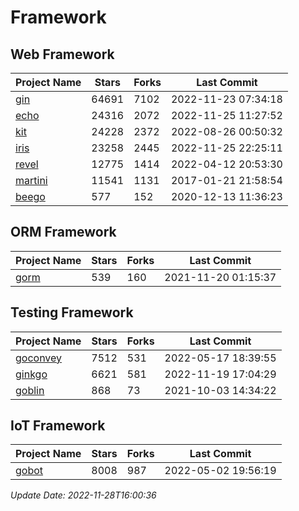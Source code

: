 # Framework

## Web Framework
| Project Name | Stars | Forks | Last Commit |
| ------------ | ----- | ----- | ----------- |
| [gin](https://github.com/gin-gonic/gin) | 64691 | 7102 | 2022-11-23 07:34:18 |
| [echo](https://github.com/labstack/echo) | 24316 | 2072 | 2022-11-25 11:27:52 |
| [kit](https://github.com/go-kit/kit) | 24228 | 2372 | 2022-08-26 00:50:32 |
| [iris](https://github.com/kataras/iris) | 23258 | 2445 | 2022-11-25 22:25:11 |
| [revel](https://github.com/revel/revel) | 12775 | 1414 | 2022-04-12 20:53:30 |
| [martini](https://github.com/go-martini/martini) | 11541 | 1131 | 2017-01-21 21:58:54 |
| [beego](https://github.com/astaxie/beego) | 577 | 152 | 2020-12-13 11:36:23 |

## ORM Framework
| Project Name | Stars | Forks | Last Commit |
| ------------ | ----- | ----- | ----------- |
| [gorm](https://github.com/jinzhu/gorm) | 539 | 160 | 2021-11-20 01:15:37 |

## Testing Framework
| Project Name | Stars | Forks | Last Commit |
| ------------ | ----- | ----- | ----------- |
| [goconvey](https://github.com/smartystreets/goconvey) | 7512 | 531 | 2022-05-17 18:39:55 |
| [ginkgo](https://github.com/onsi/ginkgo) | 6621 | 581 | 2022-11-19 17:04:29 |
| [goblin](https://github.com/franela/goblin) | 868 | 73 | 2021-10-03 14:34:22 |

## IoT Framework
| Project Name | Stars | Forks | Last Commit |
| ------------ | ----- | ----- | ----------- |
| [gobot](https://github.com/hybridgroup/gobot) | 8008 | 987 | 2022-05-02 19:56:19 |

*Update Date: 2022-11-28T16:00:36*